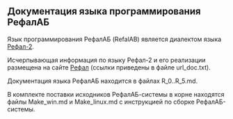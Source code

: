 
Документация языка программирования РефалАБ
------------------------------------------------

Язык программирования РефалАБ (RefalAB) является
диалектом языка [Рефал-2](http://www.refal.net/~belous/refal2-r.htm).

Исчерпывающая информация по языку Рефал-2 и его реализации
размещена на сайте [Рефал](http://www.refal.net) (ссылки приведены в
файле url_doc.txt).

Документация языка РефалАБ находится в файлах R_0..R_5.md.

В комплекте поставки исходников РефалАБ-системы в корне находятся файлы
Make_win.md и Make_linux.md с инструкцией по сборке РефалАБ-системы.
